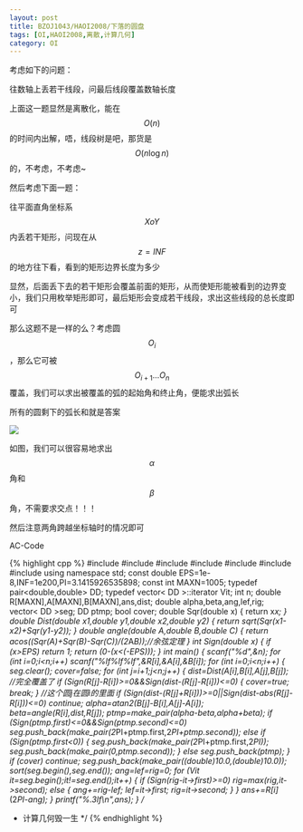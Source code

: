 ```yaml
---
layout: post
title: BZOJ1043/HAOI2008/下落的圆盘
tags: [OI,HAOI2008,离散,计算几何]
category: OI
---
```


考虑如下的问题：

往数轴上丢若干线段，问最后线段覆盖数轴长度

上面这一题显然是离散化，能在$$O(n)$$的时间内出解，唔，线段树是吧，那货是$$O(n\log n)$$的，不考虑，不考虑~

然后考虑下面一题：

往平面直角坐标系$$XoY$$内丢若干矩形，问现在从$$z=INF$$的地方往下看，看到的矩形边界长度为多少

显然，后面丢下去的若干矩形会覆盖前面的矩形，从而使矩形能被看到的边界变小，我们只用枚举矩形即可，最后矩形会变成若干线段，求出这些线段的总长度即可

那么这题不是一样的么？考虑圆$$O_i$$，那么它可被$$O_{i+1}\dots O_n$$覆盖，我们可以求出被覆盖的弧的起始角和终止角，便能求出弧长

所有的圆剩下的弧长和就是答案

![](http://eejjqq.com/wp-content/uploads/2014/01/bzoj1043_pic1.png)

如图，我们可以很容易地求出$$\alpha$$角和$$\beta$$角，不需要求交点！！！

然后注意两角跨越坐标轴时的情况即可

AC-Code

{% highlight cpp %}
#include <iostream>
#include <cstdio>
#include <cstring>
#include <algorithm>
#include <cmath>
#include <utility>
#include <vector>
using namespace std;
const double EPS=1e-8,INF=1e200,PI=3.1415926535898;
const int MAXN=1005;
typedef pair<double,double> DD;
typedef vector< DD >::iterator Vit;
int n;
double R[MAXN],A[MAXN],B[MAXN],ans,dist;
double alpha,beta,ang,lef,rig;
vector< DD >seg;
DD ptmp;
bool cover;
double Sqr(double x)
{
    return x*x;
}
double Dist(double x1,double y1,double x2,double y2)
{
    return sqrt(Sqr(x1-x2)+Sqr(y1-y2));
}
double angle(double A,double B,double C)
{
    return acos((Sqr(A)+Sqr(B)-Sqr(C))/(2*A*B));//余弦定理
}
int Sign(double x)
{
    if (x>EPS)
        return 1;
    return (0-(x<(-EPS)));
}
int main()
{
    scanf("%d",&n);
    for (int i=0;i<n;i++)
        scanf("%lf%lf%lf",&R[i],&A[i],&B[i]);
    for (int i=0;i<n;i++)
    {
        seg.clear();
        cover=false;
        for (int j=i+1;j<n;j++)
        {
            dist=Dist(A[i],B[i],A[j],B[j]);
            //完全覆盖了
            if (Sign(R[j]-R[i])>=0&&Sign(dist-(R[j]-R[i]))<=0)
            {
                cover=true;
                break;
            }
            //这个圆j在圆i的里面
            if (Sign(dist-(R[j]+R[i]))>=0||Sign(dist-abs(R[j]-R[i]))<=0)
                continue;
            alpha=atan2(B[j]-B[i],A[j]-A[i]);
            beta=angle(R[i],dist,R[j]);
            ptmp=make_pair(alpha-beta,alpha+beta);
            if (Sign(ptmp.first)<=0&&Sign(ptmp.second)<=0)
                seg.push_back(make_pair(2*PI+ptmp.first,2*PI+ptmp.second));
            else if (Sign(ptmp.first<0))
            {
                seg.push_back(make_pair(2*PI+ptmp.first,2*PI));
                seg.push_back(make_pair(0,ptmp.second));
            }
            else
                seg.push_back(ptmp);
        }
        if (cover)
            continue;
        seg.push_back(make_pair((double)10.0,(double)10.0));
        sort(seg.begin(),seg.end());
        ang=lef=rig=0;
        for (Vit it=seg.begin();it!=seg.end();it++)
        {
            if (Sign(rig-it->first)>=0)
                rig=max(rig,it->second);
            else
            {
                ang+=rig-lef;
                lef=it->first;
                rig=it->second;
            }
        }
        ans+=R[i]*(2*PI-ang);
    }
    printf("%.3lf\n",ans);
}
/*
 * 计算几何毁一生
 */
{% endhighlight %}
